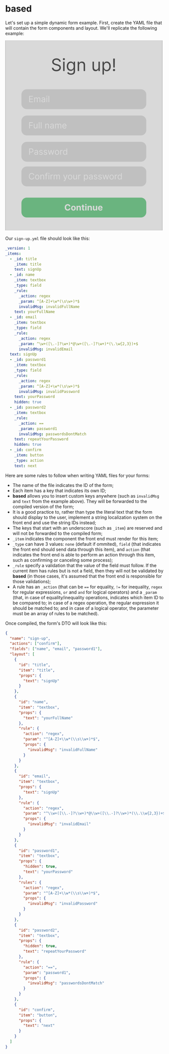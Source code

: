 # based

Let's set up a simple dynamic form example.
First, create the YAML file that will contain the form components and layout. We'll replicate the following example:

![(Text) Sign up!, (Text input) Your name, (Text input) Your email address, (Check box) I agree with the Terms and conditions, (Button) Next](/readme_example.png?raw=true)

Our `sign-up.yml` file should look like this:

```yml
_version: 1
_items:
  - _id: title
    _item: title
    text: signUp
  - _id: name
    _item: textbox
    _type: field
    _rule:
      _action: regex
      _param: ^[A-Z]+\w*(\s\w+)*$
      invalidMsg: invalidFullName
    text: yourFullName
  - _id: email
    _item: textbox
    _type: field
    _rule:
      _action: regex
      _param: ^\w+([\.-]?\w+)*@\w+([\.-]?\w+)*(\.\w{2,3})+$
      invalidMsg: invalidEmail
  text: signUp
  - _id: password1
    _item: textbox
    _type: field
    _rule:
      _action: regex
      _param: ^[A-Z]+\w*(\s\w+)*$
      invalidMsg: invalidPassword
    text: yourPassword
    hidden: true
  - _id: password2
    _item: textbox
    _rule:
      _action: ==
      _param: password1
      invalidMsg: passwordsDontMatch
    text: repeatYourPassword
    hidden: true
  - _id: confirm
    _item: button
    _type: action
    text: next
```

Here are some rules to follow when writing YAML files for your forms:

- The name of the file indicates the ID of the form;
- Each item has a key that indicates its own ID;
- **based** allows you to insert custom keys anywhere (such as `invalidMsg` and `text` from the example above). They will be forwarded to the compiled version of the form;
- It is a good practice to, rather than type the literal text that the form should display to the user, implement a string localization system on the front end and use the string IDs instead;
- The keys that start with an underscore (such as `_item`) are reserved and will not be forwarded to the compiled form;
- `_item` indicates the component the front end must render for this item;
- `_type` can have 3 values: `none` (default if ommited), `field` (that indicates the front end should send data through this item), and `action` (that indicates the front end is able to perform an action through this item, such as confirming or canceling some process);
- `_rule` specify a validation that the value of the field must follow. If the current item has rules but is not a field, then they will not be validated by **based** (in those cases, it's assumed that the front end is responsible for those validations);
- A rule has an `_action` (that can be `==` for equality, `!=` for inequality, `regex` for regular expressions, `or` and `and` for logical operators) and a `_param` (that, in case of equality/inequality operations, indicates which item ID to be compared to; in case of a regex operation, the regular expression it should be matched to; and in case of a logical operator, the parameter must be an array of rules to be matched).

Once compiled, the form's DTO will look like this:

```json
{
  "name": "sign-up",
  "actions": ["confirm"],
  "fields": ["name", "email", "password1"],
  "layout": [
    {
      "id": "title",
      "item": "title",
      "props": {
        "text": "signUp"
      }
    },
    {
      "id": "name",
      "item": "textbox",
      "props": {
        "text": "yourFullName"
      },
      "rule": {
        "action": "regex",
        "param": "^[A-Z]+\\w*(\\s\\w+)*$",
        "props": {
          "invalidMsg": "invalidFullName"
        }
      }
    },
    {
      "id": "email",
      "item": "textbox",
      "props": {
        "text": "signUp"
      },
      "rule": {
        "action": "regex",
        "param": "^\\w+([\\.-]?\\w+)*@\\w+([\\.-]?\\w+)*(\\.\\w{2,3})+$",
        "props": {
          "invalidMsg": "invalidEmail"
        }
      }
    },
    {
      "id": "password1",
      "item": "textbox",
      "props": {
        "hidden": true,
        "text": "yourPassword"
      },
      "rules": {
        "action": "regex",
        "param": "^[A-Z]+\\w*(\\s\\w+)*$",
        "props": {
          "invalidMsg": "invalidPassword"
        }
      }
    },
    {
      "id": "password2",
      "item": "textbox",
      "props": {
        "hidden": true,
        "text": "repeatYourPassword"
      },
      "rule": {
        "action": "==",
        "param": "password1",
        "props": {
          "invalidMsg": "passwordsDontMatch"
        }
      }
    },
    {
      "id": "confirm",
      "item": "button",
      "props": {
        "text": "next"
      }
    }
  ]
}
```
